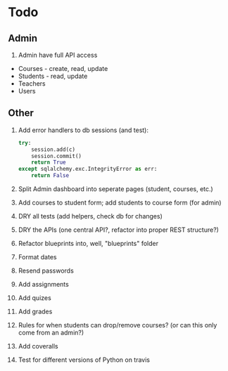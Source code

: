 # Todo

## Admin

1. Admin have full API access
  - Courses - create, read, update
  - Students - read, update
  - Teachers
  - Users

## Other

1. Add error handlers to db sessions (and test):

    ```python
    try:
        session.add(c)
        session.commit()
        return True
    except sqlalchemy.exc.IntegrityError as err:
        return False
    ```

1. Split Admin dashboard into seperate pages (student, courses, etc.)
1. Add courses to student form; add students to course form (for admin)
1. DRY all tests (add helpers, check db for changes)
1. DRY the APIs (one central API?, refactor into proper REST structure?)
1. Refactor blueprints into, well, "blueprints" folder
1. Format dates
1. Resend passwords
1. Add assignments
1. Add quizes
1. Add grades
1. Rules for when students can drop/remove courses? (or can this only come from an admin?)
1. Add coveralls
1. Test for different versions of Python on travis
